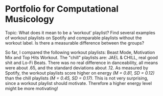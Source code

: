 # Portfolio for Computational Musicology

Topic: What does it mean to be a ‘workout’ playlist? Find several examples of workout playlists on Spotify and comparable playlists without the workout label. Is there a measurable difference between the groups?

So far, I compared the following workout playlists: Beast Mode, Motivation Mix and Top Hits Workout. The "chill" playlists are: JAEL & CHILL, real good shit and Lo-Fi Beats. 
There was no real difference in danceability, all means were about .65, and the standard deviations about .12. As measured by Spotify, the workout playlists score higher on energy *(M = 0.81, SD = 0.12)* than the chill playlists *(M = 0.45, SD = 0.17)*. This is not very surprising, since a workout playlist should motivate. Therefore a higher energy level might be more motivating!
